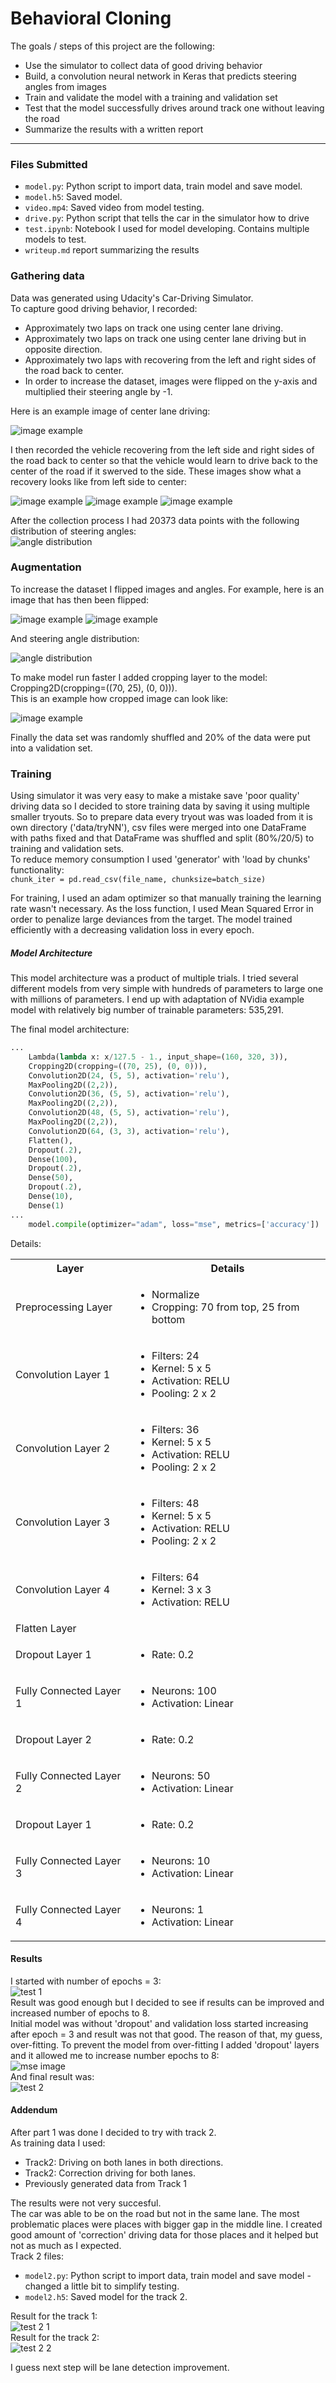 # **Behavioral Cloning** 

The goals / steps of this project are the following:
* Use the simulator to collect data of good driving behavior
* Build, a convolution neural network in Keras that predicts steering angles from images
* Train and validate the model with a training and validation set
* Test that the model successfully drives around track one without leaving the road
* Summarize the results with a written report


[//]: # (Image References)

[image1]: img/center_reg.jpg "Recorded image sample"
[image2]: img/center_rec_l_1.jpg "Recovery Left Image"
[image3]: img/center_rec_l_2.jpg "Recovery Left Image"
[image4]: img/center_rec_l_3.jpg "Recovery Left Image"
[image5]: img/center_fl.jpg "Flipped Image"
[image6]: img/center_cr.jpg "Cropped Image"

[angle_dist_image1]: img/angle_dist.png "Angle Dist Image"
[angle_dist_image2]: img/angle_dist_aug.png "Angle Dist Image"
[mse_image1]: img/mse_training.png "MSE Image"


[res_image1]: img/res1.gif "First test"
[res_image2]: img/res2.gif "Second test"

[res_2_image1]: img/res_t_2_1_r.gif "2 tracks first test"
[res_2_image2]: img/res_t_2_2_r.gif "2 tracks second test"

---
### Files Submitted

* `model.py`: Python script to import data, train model and save model.
* `model.h5`: Saved model.
* `video.mp4`: Saved video from model testing.
* `drive.py`: Python script that tells the car in the simulator how to drive
* `test.ipynb`: Notebook I used for model developing. Contains multiple models to test.
* `writeup.md` report summarizing the results

### Gathering data

Data was generated using Udacity's Car-Driving Simulator.  
To capture good driving behavior, I recorded:
* Approximately two laps on track one using center lane driving.  
* Approximately two laps on track one using center lane driving but in opposite direction.  
* Approximately two laps with recovering from the left and right sides of the road back to center. 
* In order to increase the dataset, images were flipped on the y-axis and multiplied their steering angle by -1. 

Here is an example image of center lane driving:

![image example][image1]

I then recorded the vehicle recovering from the left side and right sides of the road back to center so that the vehicle would 
learn to drive back to the center of the road if it swerved to the side. These images show what a recovery looks like from left 
side to center:

![image example][image2]
![image example][image3]
![image example][image4]

After the collection process I had 20373 data points with the following distribution of steering angles:  
![angle distribution][angle_dist_image1]  

### Augmentation

To increase the dataset I flipped images and angles. For example, here is an image that has then been flipped:  

![image example][image1]
![image example][image5]

And steering angle distribution:  

![angle distribution][angle_dist_image2]

To make model run faster I added cropping layer to the model: Cropping2D(cropping=((70, 25), (0, 0))).  
This is an example how cropped image can look like:

![image example][image6]  

Finally the data set was randomly shuffled and 20% of the data were put into a validation set.   

### Training

Using simulator it was very easy to make a mistake save 'poor quality' driving data so I decided to store training data by saving it 
using multiple smaller tryouts. So to prepare data every tryout was was loaded from it is own directory ('data/tryNN'), 
csv files were merged into one DataFrame with paths fixed and that DataFrame was shuffled and split (80%/20/5) to training and validation sets.  
To reduce memory consumption I used 'generator' with 'load by chunks' functionality:  
``` chunk_iter = pd.read_csv(file_name, chunksize=batch_size) ```  

For training, I used an adam optimizer so that manually training the learning rate wasn't necessary. As the loss function, 
I used Mean Squared Error in order to penalize large deviances from the target. The model trained efficiently with a 
decreasing validation loss in every epoch.  

##### Model Architecture

This model architecture was a product of multiple trials. I tried several different models from very simple with hundreds of parameters 
to large one with millions of parameters. I end up with adaptation of NVidia example model with relatively big number of 
trainable parameters: 535,291.  

The final model architecture: 
```python
...
    Lambda(lambda x: x/127.5 - 1., input_shape=(160, 320, 3)),
    Cropping2D(cropping=((70, 25), (0, 0))),
    Convolution2D(24, (5, 5), activation='relu'),
    MaxPooling2D((2,2)),
    Convolution2D(36, (5, 5), activation='relu'),
    MaxPooling2D((2,2)),
    Convolution2D(48, (5, 5), activation='relu'),
    MaxPooling2D((2,2)),
    Convolution2D(64, (3, 3), activation='relu'),
    Flatten(),
    Dropout(.2),
    Dense(100),
    Dropout(.2),
    Dense(50),
    Dropout(.2),
    Dense(10),
    Dense(1)
...
    model.compile(optimizer="adam", loss="mse", metrics=['accuracy'])   
```
Details:  
<table>
	<th>Layer</th><th>Details</th>
    <tr><td>Preprocessing Layer</td>
		<td><ul>
				<li>Normalize</li>
                <li>Cropping: 70 from top, 25 from bottom</li>
			</ul>
		</td>
	</tr>
	<tr><td>Convolution Layer 1</td>
		<td><ul>
				<li>Filters: 24</li>
				<li>Kernel: 5 x 5</li>
				<li>Activation: RELU</li>
				<li>Pooling: 2 x 2</li>
			</ul>
		</td>
	</tr>
	<tr><td>Convolution Layer 2</td>
		<td><ul>
				<li>Filters: 36</li>
				<li>Kernel: 5 x 5</li>
				<li>Activation: RELU</li>
				<li>Pooling: 2 x 2</li>
			</ul>
		</td>
	</tr>
	<tr><td>Convolution Layer 3</td>
		<td><ul>
				<li>Filters: 48</li>
				<li>Kernel: 5 x 5</li>
				<li>Activation: RELU</li>
				<li>Pooling: 2 x 2</li>
			</ul>
		</td>
	</tr>   
    <tr><td>Convolution Layer 4</td>
		<td><ul>
				<li>Filters: 64</li>
				<li>Kernel: 3 x 3</li>
				<li>Activation: RELU</li>
			</ul>
		</td>
	</tr>  
	<tr><td>Flatten Layer</td><td><ul></ul></td></tr>
	<tr><td>Dropout Layer 1</td><td><ul><li>Rate: 0.2</li></ul></td></tr>
	<tr><td>Fully Connected Layer 1</td>
		<td><ul>
				<li>Neurons: 100</li>
                <li>Activation: Linear</li>
			</ul>
		</td>
	</tr>
	<tr><td>Dropout Layer 2</td><td><ul><li>Rate: 0.2</li></ul></td></tr>
   	<tr><td>Fully Connected Layer 2</td>
		<td><ul>
				<li>Neurons: 50</li>
                <li>Activation: Linear</li>
			</ul>
		</td>
	</tr>
	<tr><td>Dropout Layer 1</td><td><ul><li>Rate: 0.2</li></ul></td></tr>
	<tr><td>Fully Connected Layer 3</td>
		<td><ul>
				<li>Neurons: 10</li>
                <li>Activation: Linear</li>
			</ul>
		</td>
	</tr>
    <tr><td>Fully Connected Layer 4</td>
		<td><ul>
				<li>Neurons: 1</li>
                <li>Activation: Linear</li>
			</ul>
		</td>
	</tr>
</table>

#### Results
I started with number of epochs = 3:  
![test 1][res_image1]  
Result was good enough but I decided to see if results can be improved and increased number of epochs to 8.  
Initial model was without 'dropout' and validation loss started increasing after epoch = 3 and result was not that good. 
The reason of that, my guess, over-fitting.
To prevent the model from over-fitting I added 'dropout' layers and it allowed me to increase number epochs to 8:   
![mse image][mse_image1]  
And final result was:  
![test 2][res_image2]  


#### Addendum
 
After part 1 was done I decided to try with track 2.  
As training data I used:  
* Track2: Driving on both lanes in both directions.
* Track2: Correction driving for both lanes.
* Previously generated data from Track 1  
  
The results were not very succesful.  
The car was able to be on the road but not in the same lane. The most problematic places were 
places with bigger gap in the middle line. I created good amount of 'correction' driving data for those
places and it helped but not as much as I expected.  
Track 2 files: 
* `model2.py`: Python script to import data, train model and save model - changed a little bit to simplify testing.  
* `model2.h5`: Saved model for the track 2.  

Result for the track 1:  
![test 2 1][res_2_image1]  
Result for the track 2:   
![test 2 2][res_2_image2]  
  
I guess next step will be lane detection improvement.  
